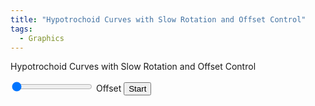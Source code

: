 ```yaml
---
title: "Hypotrochoid Curves with Slow Rotation and Offset Control"
tags:
  - Graphics
---
```


Hypotrochoid Curves with Slow Rotation and Offset Control

<canvas id="canvas" width="800" height="800"></canvas>
<input type="range" id="offsetSlider" min="1" max="240" value="1">
<label for="offsetSlider">Offset</label>
<button id="controlButton">Start</button>
<script>
    const canvas = document.getElementById('canvas');
    const ctx = canvas.getContext('2d');
    const width = canvas.width;
    const height = canvas.height;
    const offsetSlider = document.getElementById('offsetSlider');
    const controlButton = document.getElementById('controlButton');

    let offset = parseInt(offsetSlider.value);
    let isAnimating = false;
    let animationFrameId;

    offsetSlider.addEventListener('input', function() {
        offset = parseInt(this.value);
    });

    // Utility function to calculate the greatest common divisor (GCD)
    Math.gcd = function(a, b) {
        return b ? Math.gcd(b, a % b) : Math.abs(a);
    };

    function generateHypotrochoid(R, r, d, numPoints) {
        const points = [];
        const step = (2 * Math.PI * r / Math.gcd(R, r)) / numPoints;
        for (let t = 0; t <= 2 * Math.PI * r / Math.gcd(R, r); t += step) {
            const x = (R - r) * Math.cos(t) + d * Math.cos(((R - r) / r) * t);
            const y = (R - r) * Math.sin(t) - d * Math.sin(((R - r) / r) * t);
            points.push({ x: width / 2 + x, y: height / 2 - y });
        }
        return points;
    }

    function rotatePoint(point, angle, cx, cy) {
        const cosAngle = Math.cos(angle);
        const sinAngle = Math.sin(angle);
        const dx = point.x - cx;
        const dy = point.y - cy;
        return {
            x: cx + dx * cosAngle - dy * sinAngle,
            y: cy + dx * sinAngle + dy * cosAngle
        };
    }

    function rotatePoints(points, angle, cx, cy) {
        return points.map(point => rotatePoint(point, angle, cx, cy));
    }

    const points1 = generateHypotrochoid(200, 40, 60, 240);
    let rotationAngle = 0;
    let rotationStep = 1 * Math.PI / 180;
    let rotationDirection = 1;
    const maxRotation = 720 * Math.PI / 180;

    function drawHypotrochoids() {
        const rotatedPoints2 = rotatePoints(generateHypotrochoid(300, 60, 100, 240), rotationAngle, width / 2, height / 2);
        ctx.clearRect(0, 0, width, height);

        for (let i = 0; i < points1.length - 1; i++) {
            const adjustedIndex = (i + offset) % points1.length;
            ctx.beginPath();
            ctx.moveTo(points1[i].x, points1[i].y);
            ctx.lineTo(rotatedPoints2[i].x, rotatedPoints2[i].y);
            ctx.lineTo(points1[adjustedIndex].x, points1[adjustedIndex].y);
            ctx.strokeStyle = 'rgba(0, 0, 255, 0.5)';
            ctx.stroke();
        }

        ctx.beginPath();
        ctx.moveTo(points1[0].x, points1[0].y);
        for (let i = 1; i < points1.length; i++) {
            ctx.lineTo(points1[i].x, points1[i].y);
        }
        ctx.strokeStyle = 'red';
        ctx.stroke();

        ctx.beginPath();
        ctx.moveTo(rotatedPoints2[0].x, rotatedPoints2[0].y);
        for (let i = 1; i < rotatedPoints2.length; i++) {
            ctx.lineTo(rotatedPoints2[i].x, rotatedPoints2[i].y);
        }
        ctx.strokeStyle = 'green';
        ctx.stroke();
    }

    function animate() {
        if (isAnimating) {
            drawHypotrochoids();
            rotationAngle += rotationStep * rotationDirection;

            if (rotationAngle >= maxRotation || rotationAngle <= -maxRotation) {
                rotationDirection *= -1;
            }

            animationFrameId = requestAnimationFrame(animate);
        }
    }

    controlButton.addEventListener('click', () => {
        isAnimating = !isAnimating;
        if (isAnimating) {
            controlButton.textContent = "Stop";
            animate();
        } else {
            controlButton.textContent = "Start";
            cancelAnimationFrame(animationFrameId);
        }
    });

</script>
